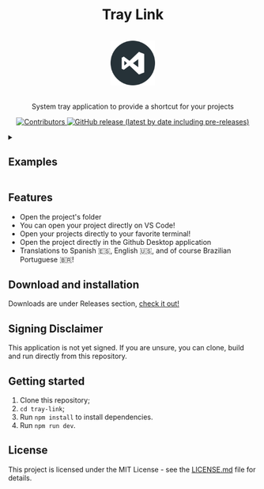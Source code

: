 <h1 align="center">Tray Link</h1>
<div align="center">

<br>
  <img src="assets/icon@3x.png" alt="my-projects-tray" width="90">
<br>
<br>

</div>

<p align="center">System tray application to provide a shortcut for your projects</p>

<p align="center">
  <a href="https://github.com/Rocketseat/youtube-challenge-electron-tray/graphs/contributors">
    <img src="https://img.shields.io/github/contributors/thejoaov/tray-link?color=" alt="Contributors">
  </a>
  <a href="https://github.com/thejoaov/tray-link/releases">
    <img alt="GitHub release (latest by date including pre-releases)" src="https://img.shields.io/github/v/release/thejoaov/tray-link?include_prereleases&label=latest">
  </a>
</p>


<details><summary>

## Examples

</summary>


![](docs/images/print1.jpg)
![](docs/images/print2.jpg)
![](docs/videos/video1.mov)
![](docs/videos/video2.mov)

</details>



## Features
- Open the project's folder
- You can open your project directly on VS Code!
- Open your projects directly to your favorite terminal!
- Open the project directly in the Github Desktop application
- Translations to Spanish :es:, English :us:, and of course Brazilian Portuguese :brazil:!

## Download and installation

Downloads are under Releases section, [check it out!](https://github.com/thejoaov/tray-link/releases)

## Signing Disclaimer

This application is not yet signed. If you are unsure, you can clone, build and run directly from this repository.

## Getting started

1. Clone this repository;
2. `cd tray-link`;
3. Run `npm install` to install dependencies.
4. Run `npm run dev`.

## License

This project is licensed under the MIT License - see the [LICENSE.md](LICENSE.md) file for details.
